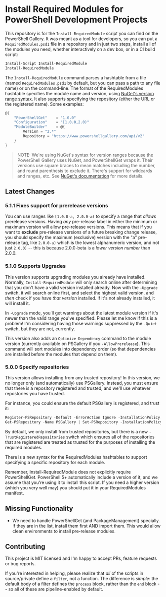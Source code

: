 # Install Required Modules for PowerShell Development Projects

This repository is for the `Install-RequiredModule` script you can find on the PowerShell Gallery. It was meant as a tool for developers, so you can put a `RequiredModules.psd1` file in a repository and in just two steps, install all of the modules you need, whether interactively on a dev box, or in a CI build script:


```PowerShell
Install-Script Install-RequiredModule
Install-RequiredModule
```

The `Install-RequiredModule` command parses a hashtable from a file (named `RequiredModules.psd1` by default, but you can pass a path to any file name) or on the command-line. The format of the RequiredModules hashtable specifies the module name and version, using [NuGet's version range syntax](https://docs.microsoft.com/en-us/nuget/concepts/package-versioning#version-ranges-and-wildcards). It also supports specifying the repository (either the URL or the registered name). Some examples:

```PowerShell
@{
    "PowerShellGet"    = "1.0.0"
    "Configuration"    = "[1.0.0,2.0)"
    "ModuleBuilder"    = @{
        Version = "2.*"
        Repository = "https://www.powershellgallery.com/api/v2"
    }
}
```

> NOTE: We're using NuGet's syntax for version ranges because the PowerShell Gallery uses NuGet, and PowerShellGet wraps it. Their versions use square braces to mean matches including the number, and round parenthesis to exclude it. There's support for wildcards and ranges, etc. See [NuGet's documentation](https://docs.microsoft.com/en-us/nuget/concepts/package-versioning#version-ranges-and-wildcards) for more details.


## Latest Changes

### 5.1.1 Fixes support for prerelease versions

You can use ranges like `[1.0.0-a, 2.0.0-a)` to specify a range that _allows_ prerelease versions. Having _any_ pre-release label in either the minimum or maximum version will allow pre-release versions. This means that if you want to **exclude** pre-release versions of a future breaking change release, you should specify the maximum (exclusive) version with the "a" pre-release tag, like `2.0.0-a)` which is the lowest alphanumeric version, and not just `2.0.0)` -- this is because 2.0.0-beta is a _lower version number_ than 2.0.0.

### 5.1.0 Supports Upgrades

This version supports upgrading modules you already have installed. Normally, `Install-RequiredModule` will only search online after determining that you don't have a valid version installed already. Now with the `-Upgrade` switch, it will search online first, and select the highest valid version, and _then_ check if you have _that version_ installed. If it's not already installed, it will install it.

In `-Upgrade` mode, you'll get warnings about the latest module version if it's newer than the valid range you've specified. Please let me know if this is a problem! I'm considering having those warnings suppressed by the `-Quiet` switch, but they are not, currently.

This version also adds an `Optimize-Dependency` command to the module version (currently available on PSGallery if you `-AllowPrerelease`). This command will sort modules into dependency order (so that dependencies are installed before the modules that depend on them).

### 5.0.0 Specify repositories

This version allows installing from any trusted repository! In this version, we no longer only (and automatically) use PSGallery. Instead, you must ensure that there is a repository registered and trusted, and we'll use whatever repostories you have trusted.

For instance, you could ensure the default PSGallery is registered, and trust it:

```PowerShell
Register-PSRepository -Default -ErrorAction Ignore -InstallationPolicy Trusted
Get-PSRepository -Name PSGallery | Set-PSRepository -InstallationPolicy Trusted
```

By default, we only install from trusted repositories, but there is a new `-TrustRegisteredRepositories` switch which ensures all of the repositories that are registered are treated as trusted for the purposes of installing the required modules.

There is a new syntax for the RequiredModules hashtables to support specifying a specific repository for each module.

Remember, Install-RequiredModule does not explicitly require PowerShellGet. PowerShell 5+ automatically include a version of it, and we assume that you're using it to install this script. If you need a higher version (which you very well may) you should put it in your RequiredModules manifest.

## Missing Functionality

- We need to handle PowerShellGet (and PackageManagement) specially. If they are in the list, install them first AND import them. This would allow clean environments to install pre-release modules.


## Contributing

This project is MIT licensed and I'm happy to accept PRs, feature requests or bug reports.

If you're interested in helping, please realize that _all_ of the scripts in source/private define a `filter`, not a function. The difference is _simple_: the default body of a filter defines the `process` block, rather than the `end` block -- so all of these are pipeline-enabled by default.